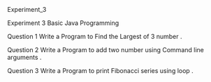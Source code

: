 <!DOCTYPE html>
<html lang="en">
<head>
</head>
<body>
    <h>Experiment_3</h>
    <p>Experiment 3 Basic Java Programming </p>
    <p>Question 1 Write a Program to Find the Largest of 3 number . </p>
    <p>Question 2 Write a Program to add two number using Command line arguments . </p>
    <p>Question 3 Write a Program to print Fibonacci series using loop .</p>
</body>
</html>
